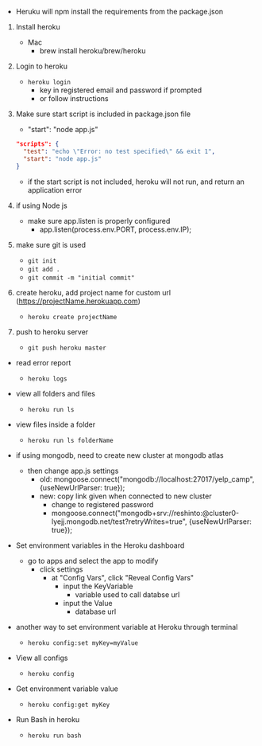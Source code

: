 * Heruku will npm install the requirements from the package.json
1. Install heroku
    * Mac
      * brew install heroku/brew/heroku
2. Login to heroku
    * ```heroku login```
      * key in registered email and password if prompted
      * or follow instructions

3. Make sure start script is included in package.json file
    * "start": "node app.js"
    ```json
    "scripts": {
      "test": "echo \"Error: no test specified\" && exit 1",
      "start": "node app.js"
    }
    ```
    * if the start script is not included, heroku will not run, and return an application error

4. if using Node js
    * make sure app.listen is properly configured
        * app.listen(process.env.PORT, process.env.IP);


5. make sure git is used
    * ```git init```
    * ```git add .```
    * ```git commit -m "initial commit"```

6. create heroku, add project name for custom url (https://projectName.herokuapp.com)
    * ```heroku create projectName```

7. push to heroku server
    * ```git push heroku master```

* read error report
    * ```heroku logs```

* view all folders and files
    * ```heroku run ls```

* view files inside a folder
    * ```heroku run ls folderName```

* if using mongodb, need to create new cluster at mongodb atlas
    * then change app.js settings
        * old: mongoose.connect("mongodb://localhost:27017/yelp_camp", {useNewUrlParser: true});
        * new: copy link given when connected to new cluster
            * change <password> to registered password
            * mongoose.connect("mongodb+srv://reshinto:<password>@cluster0-lyejj.mongodb.net/test?retryWrites=true", {useNewUrlParser: true});

* Set environment variables in the Heroku dashboard
    * go to apps and select the app to modify
        * click settings
            * at "Config Vars", click "Reveal Config Vars"
                * input the KeyVariable
                    * variable used to call databse url
                * input the Value
                    * database url
* another way to set environment variable at Heroku through terminal
    * ```heroku config:set myKey=myValue```
* View all configs
  * ```heroku config```
* Get environment variable value
    * ```heroku config:get myKey```

* Run Bash in heroku
  * ```heroku run bash```

